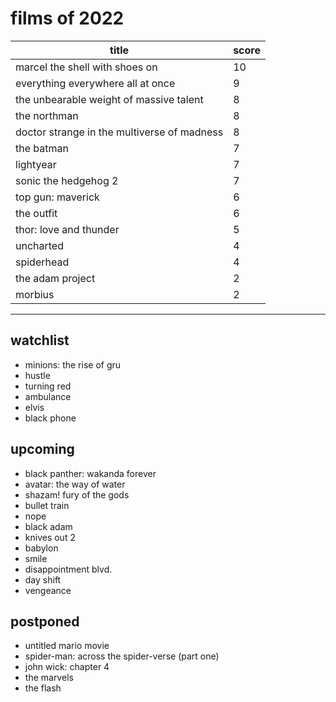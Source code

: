 # films of 2022

|title                                       |score|
|--------------------------------------------|-----|
|marcel the shell with shoes on              |10   |
|everything everywhere all at once           |9    |
|the unbearable weight of massive talent     |8    |
|the northman 				     |8    |
|doctor strange in the multiverse of madness |8    |
|the batman                                  |7    |
|lightyear				     |7    |
|sonic the hedgehog 2 			     |7    |
|top gun: maverick 			     |6    |
|the outfit                                  |6    |
|thor: love and thunder 		     |5    |
|uncharted                                   |4    |
|spiderhead				     |4    |
|the adam project                            |2    |
|morbius                                     |2    |

---

## watchlist

- minions: the rise of gru
- hustle
- turning red
- ambulance
- elvis
- black phone

## upcoming

- black panther: wakanda forever
- avatar: the way of water
- shazam! fury of the gods
- bullet train
- nope
- black adam
- knives out 2
- babylon
- smile
- disappointment blvd.
- day shift
- vengeance

## postponed

- untitled mario movie
- spider-man: across the spider-verse (part one)
- john wick: chapter 4
- the marvels
- the flash

